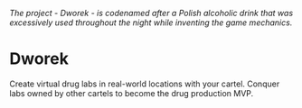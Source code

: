 *The project - Dworek - is codenamed after a Polish alcoholic drink that was excessively used throughout the night while inventing the game mechanics.*

# Dworek
Create virtual drug labs in real-world locations with your cartel.
Conquer labs owned by other cartels to become the drug production MVP.